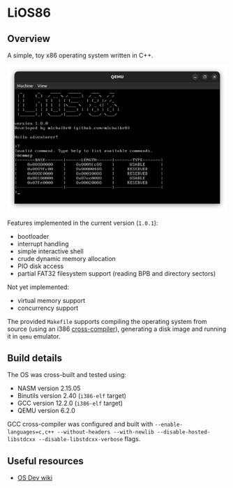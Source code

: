 # LiOS86

## Overview

A simple, toy x86 operating system written in C++.

![LiOS86 screenshot](docs/screenshot.png)

Features implemented in the current version (`1.0.1`):
- bootloader
- interrupt handling
- simple interactive shell
- crude dynamic memory allocation
- PIO disk access
- partial FAT32 filesystem support (reading BPB and directory sectors)

Not yet implemented:
- virtual memory support
- concurrency support

The provided `Makefile` supports compiling the operating system from source (using an i386 [cross-compiler](https://wiki.osdev.org/GCC_Cross-Compiler)), generating a disk image and running it in `qemu` emulator.

## Build details
The OS was cross-built and tested using:
- NASM version 2.15.05
- Binutils version 2.40 (`i386-elf` target)
- GCC version 12.2.0 (`i386-elf` target)
- QEMU version 6.2.0

GCC cross-compiler was configured and built with `--enable-languages=c,c++ --without-headers --with-newlib --disable-hosted-libstdcxx --disable-libstdcxx-verbose` flags.

## Useful resources

- [OS Dev wiki](https://wiki.osdev.org/Main_Page)
